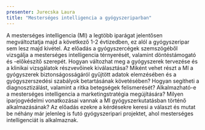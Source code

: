 ```yaml
---
presenter: Jurecska Laura
title: "Mesterséges intelligencia a gyógyszeriparban"
---
```


A mesterséges intelligencia (MI) a legtöbb iparágat jelentősen megváltoztatja majd a következő 1-2 évtizedben, ez alól a gyógyszeripar sem lesz majd kivétel. Az előadás a gyógyszercégek szemszögéből vizsgálja a mesterséges intelligencia térnyerését, valamint döntéstámogató és -előkészítő szerepét. Hogyan változhat meg a gyógyszerek tervezése és a klinikai vizsgálatok részvevőinek kiválasztása? Miként vehet részt a MI a gyógyszerek biztonságosságáról gyűjtött adatok elemzésében és a gyógyszerszedési szabályok betartásának követésében? Hogyan segítheti a diagnosztizálást, valamint a ritka betegségek felismerését? Alkalmazható-e a mesterséges intelligencia a marketingstratégia megújítására? Milyen iparjogvédelmi vonatkozásai vannak a MI gyógyszerkutatásban történő alkalmazásának? Az előadás ezekre a kérdésekre keresi a választ és mutat be néhány már jelenleg is futó gyógyszeripari projektet, ahol mesterséges intelligenciát is alkalmaznak.
